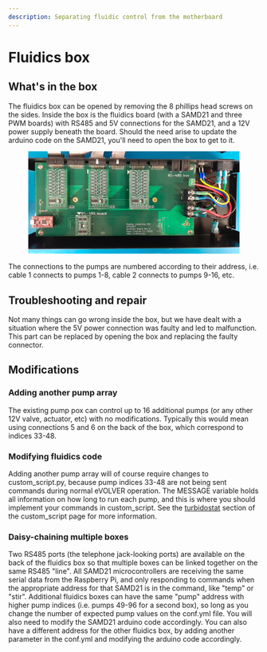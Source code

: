 ```yaml
---
description: Separating fluidic control from the motherboard
---
```


# Fluidics box

## What's in the box

The fluidics box can be opened by removing the 8 phillips head screws on the sides. Inside the box is the fluidics board (with a SAMD21 and three PWM boards) with RS485 and 5V connections for the SAMD21, and a 12V power supply beneath the board. Should the need arise to update the arduino code on the SAMD21, you'll need to open the box to get to it.

<figure><img src="../../.gitbook/assets/Screen Shot 2023-06-06 at 3.26.00 PM.png" alt=""><figcaption></figcaption></figure>

The connections to the pumps are numbered according to their address, i.e. cable 1 connects to pumps 1-8, cable 2 connects to pumps 9-16, etc.

## Troubleshooting and repair

Not many things can go wrong inside the box, but we have dealt with a situation where the 5V power connection was faulty and led to malfunction. This part can be replaced by opening the box and replacing the faulty connector.

## Modifications

### Adding another pump array

The existing pump pox can control up to 16 additional pumps (or any other 12V valve, actuator, etc) with no modifications. Typically this would mean using connections 5 and 6 on the back of the box, which correspond to indices 33-48.&#x20;

### Modifying fluidics code

Adding another pump array will of course require changes to custom\_script.py, because pump indices 33-48 are not being sent commands during normal eVOLVER operation. The MESSAGE variable holds all information on how long to run each pump, and this is where you should implement your commands in custom\_script. See the [turbidostat](../../software/dpu-code-structure/custom\_script.py.md#turbidostat) section of the custom\_script page for more information.

### Daisy-chaining multiple boxes

Two RS485 ports (the telephone jack-looking ports) are available on the back of the fluidics box so that multiple boxes can be linked together on the same RS485 "line". All SAMD21 microcontrollers are receiving the same serial data from the Raspberry Pi, and only responding to commands when the appropriate address for that SAMD21 is in the command, like "temp" or "stir". Additional fluidics boxes can have the same "pump" address with higher pump indices (i.e. pumps 49-96 for a second box), so long as you change the number of expected pump values on the conf.yml file. You will also need to modify the SAMD21 arduino code accordingly. You can also have a different address for the other fluidics box, by adding another parameter in the conf.yml and modifying the arduino code accordingly.

